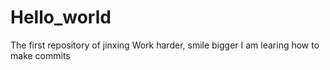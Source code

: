 # Hello_world
The first repository of jinxing
Work harder, smile bigger
I am learing how to make commits
